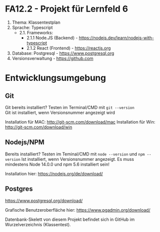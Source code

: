 # FA12.2 - Projekt für Lernfeld 6
1. Thema: Klassentestplan
2. Sprache: Typescript
    - 2.1. Frameworks:
      - 2.1.1 Node.JS (Backend) - https://nodejs.dev/learn/nodejs-with-typescript
      - 2.1.2 React (Frontend) - https://reactjs.org
3. Database: Postgresql - https://www.postgresql.org 
4. Versionsverwaltung - https://github.com

# Entwicklungsumgebung
## Git
Git bereits installiert? Testen im Terminal/CMD mit `git --version`  
Git ist installiert, wenn Versionsnummer angezeigt wird

Installation für MAC: http://git-scm.com/download/mac
Installation für Win: http://git-scm.com/download/win

## Nodejs/NPM
Bereits installiert? Testen im Teminal/CMD mit `node --version` und `npm --version` 
Ist installiert, wenn Versionsnummer angezeigt. Es muss mindestens Node 14.0.0 und npm 5.6 installiert sein!

Installation hier: https://nodejs.org/de/download/

## Postgres
https://www.postgresql.org/download/
 
Grafische Benutzeroberfläche hier: https://www.pgadmin.org/download/

Datenbank-Skelett von diesem Projekt befindet sich in GitHub im Wurzelverzeichnis (Klassentest).
